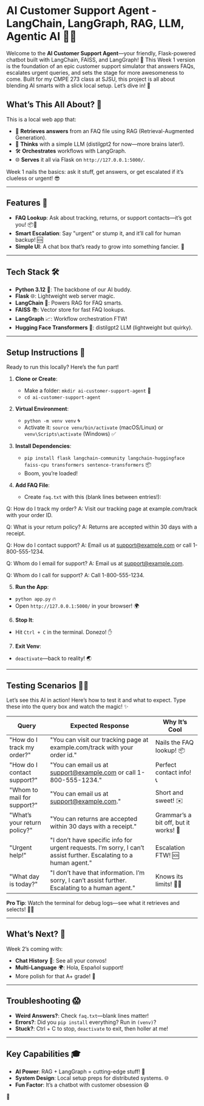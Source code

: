# AI Customer Support Agent - LangChain, LangGraph, RAG, LLM, Agentic AI 🤖✨

Welcome to the **AI Customer Support Agent**—your friendly, Flask-powered chatbot built with LangChain, FAISS, and LangGraph! 🎉 This Week 1 version is the foundation of an epic customer support simulator that answers FAQs, escalates urgent queries, and sets the stage for more awesomeness to come. Built for my CMPE 273 class at SJSU, this project is all about blending AI smarts with a slick local setup. Let’s dive in! 🚀

## What’s This All About? 🌈
This is a local web app that:
- 🚚 **Retrieves answers** from an FAQ file using RAG (Retrieval-Augmented Generation).
- 🧠 **Thinks** with a simple LLM (distilgpt2 for now—more brains later!).
- 🛠️ **Orchestrates** workflows with LangGraph.
- 🌐 **Serves** it all via Flask on `http://127.0.0.1:5000/`.

Week 1 nails the basics: ask it stuff, get answers, or get escalated if it’s clueless or urgent! 😎

---

## Features 🎯
- **FAQ Lookup**: Ask about tracking, returns, or support contacts—it’s got you! 📦📧
- **Smart Escalation**: Say "urgent" or stump it, and it’ll call for human backup! 🆘
- **Simple UI**: A chat box that’s ready to grow into something fancier. 💬

---

## Tech Stack 🛠️
- **Python 3.12** 🐍: The backbone of our AI buddy.
- **Flask** 🌐: Lightweight web server magic.
- **LangChain** 🔗: Powers RAG for FAQ smarts.
- **FAISS** 📚: Vector store for fast FAQ lookups.
- **LangGraph** 📈: Workflow orchestration FTW!
- **Hugging Face Transformers** 🤗: distilgpt2 LLM (lightweight but quirky).

---

## Setup Instructions 🚀
Ready to run this locally? Here’s the fun part!

1. **Clone or Create**:
   - Make a folder: `mkdir ai-customer-support-agent` 📂
   - `cd ai-customer-support-agent`

2. **Virtual Environment**:
   - `python -m venv venv` 🌀
   - Activate it: `source venv/bin/activate` (macOS/Linux) or `venv\Scripts\activate` (Windows) ✅

3. **Install Dependencies**:
   - `pip install flask langchain-community langchain-huggingface faiss-cpu transformers sentence-transformers` 📦
   - Boom, you’re loaded!

4. **Add FAQ File**:
   - Create `faq.txt` with this (blank lines between entries!):

Q: How do I track my order?
A: Visit our tracking page at example.com/track with your order ID.

Q: What is your return policy?
A: Returns are accepted within 30 days with a receipt.

Q: How do I contact support?
A: Email us at support@example.com or call 1-800-555-1234.

Q: Whom do I email for support?
A: Email us at support@example.com.

Q: Whom do I call for support?
A: Call 1-800-555-1234.



5. **Run the App**:
- `python app.py` 🔥
- Open `http://127.0.0.1:5000/` in your browser! 🌍

6. **Stop It**:
- Hit `Ctrl + C` in the terminal. Donezo! ✋

7. **Exit Venv**:
- `deactivate`—back to reality! 🌏

---

## Testing Scenarios 🧪🎉
Let’s see this AI in action! Here’s how to test it and what to expect. Type these into the query box and watch the magic! ✨

| **Query**                | **Expected Response**                                                                 | **Why It’s Cool**                     |
|--------------------------|---------------------------------------------------------------------------------------|---------------------------------------|
| "How do I track my order?" | "You can visit our tracking page at example.com/track with your order id."           | Nails the FAQ lookup! 📦            |
| "How do I contact support?" | "You can email us at support@example.com or call 1-800-555-1234."                   | Perfect contact info! 📞            |
| "Whom to mail for support?" | "You can email us at support@example.com."                                          | Short and sweet! ✉️                |
| "What’s your return policy?" | "You can returns are accepted within 30 days with a receipt."                      | Grammar’s a bit off, but it works! 🔄 |
| "Urgent help!"           | "I don’t have specific info for urgent requests. I’m sorry, I can’t assist further. Escalating to a human agent." | Escalation FTW! 🆘                 |
| "What day is today?"     | "I don’t have that information. I’m sorry, I can’t assist further. Escalating to a human agent." | Knows its limits! 🤷‍♂️            |

**Pro Tip**: Watch the terminal for debug logs—see what it retrieves and selects! 🕵️‍♂️

---

## What’s Next? 🚀
Week 2’s coming with:
- **Chat History** 💬: See all your convos!
- **Multi-Language** 🌍: Hola, Español support!
- More polish for that A+ grade! 🌟

---

## Troubleshooting 😱
- **Weird Answers?**: Check `faq.txt`—blank lines matter!
- **Errors?**: Did you `pip install` everything? Run in `(venv)`?
- **Stuck?**: Ctrl + C to stop, `deactivate` to exit, then holler at me!

---

## Key Capabilities 🎓
- **AI Power**: RAG + LangGraph = cutting-edge stuff! 🧠
- **System Design**: Local setup preps for distributed systems. 🌐
- **Fun Factor**: It’s a chatbot with customer obsession 😄

 🎉
